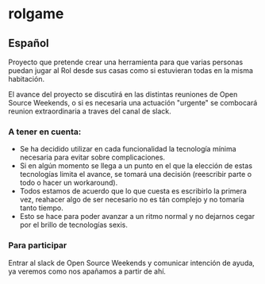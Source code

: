 # rolgame

## Español

Proyecto que pretende crear una herramienta para que varias personas puedan jugar al Rol desde sus casas
como si estuvieran todas en la misma habitación.

El avance del proyecto se discutirá en las distintas reuniones de Open Source Weekends, o si es necesaria una actuación "urgente" se combocará reunion extraordinaria a traves del canal de slack.

### A tener en cuenta:

- Se ha decidido utilizar en cada funcionalidad la tecnología mínima necesaria para evitar sobre complicaciones.
- Si en algún momento se llega a un punto en el que la elección de estas tecnologías limita el avance, se tomará una decisión (reescribir parte o todo o hacer un workaround).
- Todos estamos de acuerdo que lo que cuesta es escribirlo la primera vez, reahacer algo de ser necesario no es tán complejo y no tomaría tanto tiempo.
- Esto se hace para poder avanzar a un ritmo normal y no dejarnos cegar por el brillo de tecnologías sexis.

### Para participar

Entrar al slack de Open Source Weekends y comunicar intención de ayuda, ya veremos como nos apañamos a partir de ahí.
